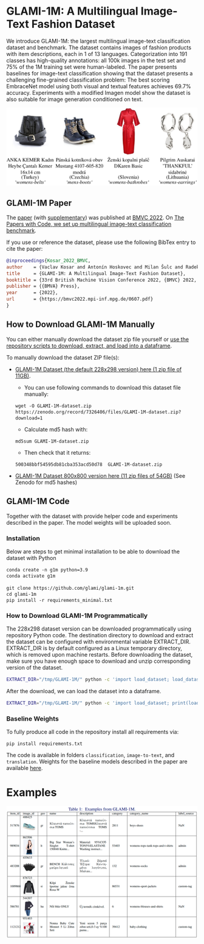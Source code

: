 # GLAMI-1M: A Multilingual Image-Text Fashion Dataset

We introduce GLAMI-1M: the largest multilingual image-text classification dataset and benchmark. The dataset contains images of fashion products with item descriptions, each in 1 of 13 languages. Categorization into 191 classes has high-quality annotations: all 100k images in the test set and 75% of the 1M training set were human-labeled. The paper presents baselines for image-text classification showing that the dataset presents a challenging fine-grained classification problem: The best scoring EmbraceNet model using both visual and textual features achieves 69.7% accuracy. Experiments with a modified Imagen model show the dataset is also suitable for image generation conditioned on text.

![GLAMI-1M Dataset Examples](media/glami-1m-dataset-examples.png)


## GLAMI-1M Paper

The [paper](https://bmvc2022.mpi-inf.mpg.de/0607.pdf) (with [supplementary](https://docs.google.com/viewer?url=https://github.com/glami/glami-1m/raw/main/media/GLAMI-1M%20Supplementary.pdf)) was published at [BMVC 2022](https://bmvc2022.mpi-inf.mpg.de/607/).
On [The Papers with Code, we set up multilingual image-text classification benchmark](https://paperswithcode.com/sota/multi-lingual-image-text-classification-on).

If you use or reference the dataset, please use the following BibTex entry to cite the paper:

```bibtex
@inproceedings{Kosar_2022_BMVC,
author    = {Vaclav Kosar and Antonín Hoskovec and Milan Šulc and Radek Bartyzal},
title     = {GLAMI-1M: A Multilingual Image-Text Fashion Dataset},
booktitle = {33rd British Machine Vision Conference 2022, {BMVC} 2022, London, UK, November 21-24, 2022},
publisher = {{BMVA} Press},
year      = {2022},
url       = {https://bmvc2022.mpi-inf.mpg.de/0607.pdf}
}
```




## How to Download GLAMI-1M Manually
You can either manually download the dataset zip file yourself or [use the repository scripts to download, extract, and load into a dataframe](#how-to-download-glami-1m-programmatically).

To manually download the dataset ZIP file(s):
- [GLAMI-1M Dataset (the default 228x298 version) here (1 zip  file of 11GB)](https://zenodo.org/record/7326406/files/GLAMI-1M-dataset.zip?download=1).
  - You can use following commands to download this dataset file manually:
  ```
  wget -O GLAMI-1M-dataset.zip https://zenodo.org/record/7326406/files/GLAMI-1M-dataset.zip?download=1
  ```
  - Calculate md5 hash with: 
  ```
  md5sum GLAMI-1M-dataset.zip
  ```
  - Then check that it returns:
  ```
  500348bbf54595db81cba353acd50d78  GLAMI-1M-dataset.zip
  ```
 
- [GLAMI-1M Dataset 800x800 version here (11 zip files of 54GB)](https://zenodo.org/record/7338792)
  (See Zenodo for md5 hashes)


## GLAMI-1M Code
Together with the dataset with provide helper code and experiments described in the paper.
The model weights will be uploaded soon.


### Installation

Below are steps to get minimal installation to be able to download the dataset with Python
```
conda create -n g1m python=3.9
conda activate g1m

git clone https://github.com/glami/glami-1m.git
cd glami-1m
pip install -r requirements_minimal.txt
```

### How to Download GLAMI-1M Programmatically

The 228x298 dataset version can be downloaded programmatically using repository Python code.
The destination directory to download and extract the dataset can be configured with environmental variable EXTRACT_DIR.
EXTRACT_DIR is by default configured as a Linux temporary directory, which is removed upon machine restarts.
Before downloading the dataset, make sure you have enough space to download and unzip corresponding version of the dataset.


```bash
EXTRACT_DIR="/tmp/GLAMI-1M/" python -c 'import load_dataset; load_dataset.download_dataset())'
```

After the download, we can load the dataset into a dataframe.

```bash
EXTRACT_DIR="/tmp/GLAMI-1M/" python -c 'import load_dataset; print(load_dataset.get_dataframe("test").head())'
```

### Baseline Weights

To fully produce all code in the repository install all requirements via:
```
pip install requirements.txt
```

The code is available in folders `classification`, `image-to-text`, and `translation`.
Weights for the baseline models described in the paper are available [here](https://zenodo.org/record/7353512).


# Examples

![GLAMI-1M Dataset Examples Table](media/glami-1m-dataset-examples-table.png)
